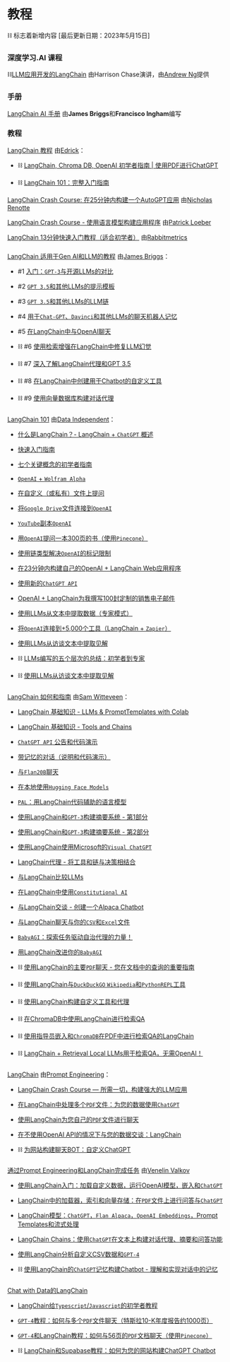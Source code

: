 # 教程



⛓ 标志着新增内容 [最后更新日期：2023年5月15日]



### 深度学习.AI 课程

⛓[LLM应用开发的LangChain](https://learn.deeplearning.ai/langchain) 由Harrison Chase演讲，由[Andrew Ng](https://en.wikipedia.org/wiki/Andrew_Ng)提供



### 手册

[LangChain AI 手册](https://www.pinecone.io/learn/langchain/) 由**James Briggs**和**Francisco Ingham**编写



### 教程

[LangChain 教程](https://www.youtube.com/watch?v=FuqdVNB_8c0&list=PL9V0lbeJ69brU-ojMpU1Y7Ic58Tap0Cw6) 由[Edrick](https://www.youtube.com/@edrickdch)：

- ⛓ [LangChain, Chroma DB, OpenAI 初学者指南 | 使用PDF进行ChatGPT](https://youtu.be/FuqdVNB_8c0)

- ⛓ [LangChain 101：完整入门指南](https://youtu.be/P3MAbZ2eMUI) 



[LangChain Crash Course: 在25分钟内构建一个AutoGPT应用](https://youtu.be/MlK6SIjcjE8) 由[Nicholas Renotte](https://www.youtube.com/@NicholasRenotte)





[LangChain Crash Course - 使用语言模型构建应用程序](https://youtu.be/LbT1yp6quS8) 由[Patrick Loeber](https://www.youtube.com/@patloeber)





[LangChain 13分钟快速入门教程（适合初学者）](https://youtu.be/aywZrzNaKjs) 由[Rabbitmetrics](https://www.youtube.com/@rabbitmetrics)





###

[LangChain 适用于Gen AI和LLM的教程](https://www.youtube.com/playlist?list=PLIUOU7oqGTLieV9uTIFMm6_4PXg-hlN6F) 由[James Briggs](https://www.youtube.com/@jamesbriggs)：

- #1 [入门：`GPT-3`与开源LLMs的对比](https://youtu.be/nE2skSRWTTs)

- #2 [`GPT 3.5`和其他LLMs的提示模板](https://youtu.be/RflBcK0oDH0)

- #3 [`GPT 3.5`和其他LLMs的LLM链](https://youtu.be/S8j9Tk0lZHU)

- #4 [用于`Chat-GPT`、`Davinci`和其他LLMs的聊天机器人记忆](https://youtu.be/X05uK0TZozM)

- #5 [在LangChain中与OpenAI聊天](https://youtu.be/CnAgB3A5OlU)

- ⛓ #6 [使用检索增强在LangChain中修复LLM幻觉](https://youtu.be/kvdVduIJsc8)

- ⛓ #7 [深入了解LangChain代理和GPT 3.5](https://youtu.be/jSP-gSEyVeI)

- ⛓ #8 [在LangChain中创建用于Chatbot的自定义工具](https://youtu.be/q-HNphrWsDE)

- ⛓ #9 [使用向量数据库构建对话代理](https://youtu.be/H6bCqqw9xyI)





###

[LangChain 101](https://www.youtube.com/playlist?list=PLqZXAkvF1bPNQER9mLmDbntNfSpzdDIU5) 由[Data Independent](https://www.youtube.com/@DataIndependent)：

- [什么是LangChain？- LangChain + `ChatGPT` 概述](https://youtu.be/_v_fgW2SkkQ)

- [快速入门指南](https://youtu.be/kYRB-vJFy38)

- [七个关键概念的初学者指南](https://youtu.be/2xxziIWmaSA)

- [`OpenAI` + `Wolfram Alpha`](https://youtu.be/UijbzCIJ99g)

- [在自定义（或私有）文件上提问](https://youtu.be/EnT-ZTrcPrg)

- [将`Google Drive`文件连接到`OpenAI`](https://youtu.be/IqqHqDcXLww)

- [`YouTube`副本`OpenAI`](https://youtu.be/pNcQ5XXMgH4)

- [用`OpenAI`提问一本300页的书（使用`Pinecone`）](https://youtu.be/h0DHDp1FbmQ)

- [使用链类型解决`OpenAI`的标记限制](https://youtu.be/f9_BWhCI4Zo)

- [在23分钟内构建自己的OpenAI + LangChain Web应用程序](https://youtu.be/U_eV8wfMkXU)

- [使用新的`ChatGPT API`](https://youtu.be/e9P7FLi5Zy8)

- [OpenAI + LangChain为我撰写100封定制的销售电子邮件](https://youtu.be/y1pyAQM-3Bo)

- [使用LLMs从文本中提取数据（专家模式）](https://youtu.be/xZzvwR9jdPA)

- [将`OpenAI`连接到+5,000个工具（LangChain + `Zapier`）](https://youtu.be/7tNm0yiDigU)

- [使用LLMs从访谈文本中提取见解](https://youtu.be/shkMOHwJ4SM)

- ⛓ [LLMs编写的五个层次的总结：初学者到专家](https://youtu.be/qaPMdcCqtWk)

- ⛓ [使用LLMs从访谈文本中提取见解](https://youtu.be/qaPMdcCqtWk)





###

[LangChain 如何和指南](https://www.youtube.com/playlist?list=PL8motc6AQftk1Bs42EW45kwYbyJ4jOdiZ) 由[Sam Witteveen](https://www.youtube.com/@samwitteveenai)：

- [LangChain 基础知识 - LLMs & PromptTemplates with Colab](https://youtu.be/J_0qvRt4LNk)

- [LangChain 基础知识 - Tools and Chains](https://youtu.be/hI2BY7yl_Ac)

- [`ChatGPT API` 公告和代码演示](https://youtu.be/phHqvLHCwH4)

- [带记忆的对话（说明和代码演示）](https://youtu.be/X550Zbz_ROE)

- [与`Flan20B`聊天](https://youtu.be/VW5LBavIfY4)

- [在本地使用`Hugging Face Models`](https://youtu.be/Kn7SX2Mx_Jk)

- [`PAL`：用LangChain代码辅助的语言模型](https://youtu.be/dy7-LvDu-3s)

- [使用LangChain和`GPT-3`构建摘要系统 - 第1部分](https://youtu.be/LNq_2s_H01Y)

- [使用LangChain和`GPT-3`构建摘要系统 - 第2部分](https://youtu.be/d-yeHDLgKHw)

- [使用LangChain使用Microsoft的`Visual ChatGPT`](https://youtu.be/7YEiEyfPF5U)

- [LangChain代理 - 将工具和链与决策相结合](https://youtu.be/ziu87EXZVUE)

- [与LangChain比较LLMs](https://youtu.be/rFNG0MIEuW0)

- [在LangChain中使用`Constitutional AI`](https://youtu.be/uoVqNFDwpX4)

- [与LangChain交谈 - 创建一个Alpaca Chatbot](https://youtu.be/v6sF8Ed3nTE)

- [与LangChain聊天与你的`CSV`和`Excel`文件](https://youtu.be/xQ3mZhw69bc)

- [`BabyAGI`：探索任务驱动自治代理的力量！](https://youtu.be/QBcDLSE2ERA)

- [用LangChain改进你的`BabyAGI`](https://youtu.be/DRgPyOXZ-oE)

- ⛓ [使用LangChain的主要`PDF`聊天 - 您在文档中的查询的重要指南](https://youtu.be/ZzgUqFtxgXI)

- ⛓ [使用LangChain与`DuckDuckGO` `Wikipedia`和`PythonREPL`工具](https://youtu.be/KerHlb8nuVc)

- ⛓ [使用LangChain构建自定义工具和代理](https://youtu.be/biS8G8x8DdA)

- ⛓ [在ChromaDB中使用LangChain进行检索QA](https://youtu.be/3yPBVii7Ct0)

- ⛓ [使用指导员嵌入和`ChromaDB`在PDF中进行检索QA的LangChain](https://youtu.be/cFCGUjc33aU)

- ⛓ [LangChain + Retrieval Local LLMs用于检索QA，无需OpenAI！](https://youtu.be/9ISVjh8mdlA)





###

[LangChain](https://www.youtube.com/playlist?list=PLVEEucA9MYhOu89CX8H3MBZqayTbcCTMr) 由[Prompt Engineering](https://www.youtube.com/@engineerprompt)：

- [LangChain Crash Course — 所需一切，构建强大的LLM应用](https://youtu.be/5-fc4Tlgmro)

- [在LangChain中处理多个`PDF`文件：为您的数据使用`ChatGPT`](https://youtu.be/s5LhRdh5fu4)

- [使用LangChain为您自己的`PDF`文件进行聊天](https://youtu.be/TLf90ipMzfE)

- [在不使用OpenAI API的情况下与您的数据交谈：LangChain](https://youtu.be/wrD-fZvT6UI)

- ⛓️ [为网站构建聊天BOT：自定义ChatGPT](https://youtu.be/RBnuhhmD21U)





###

[通过Prompt Engineering和LangChain完成任务](https://www.youtube.com/watch?v=muXbPpG_ys4&list=PLEJK-H61Xlwzm5FYLDdKt_6yibO33zoMW) 由[Venelin Valkov](https://www.youtube.com/@venelin_valkov)

- [使用LangChain入门：加载自定义数据，运行OpenAI模型，嵌入和`ChatGPT`](https://www.youtube.com/watch?v=muXbPpG_ys4)

- [LangChain中的加载器，索引和向量存储：在`PDF`文件上进行问答与`ChatGPT`](https://www.youtube.com/watch?v=FQnvfR8Dmr0)

- [LangChain模型：`ChatGPT`，`Flan Alpaca`，`OpenAI Embeddings`，Prompt Templates和流式处理](https://www.youtube.com/watch?v=zy6LiK5F5-s)

- [LangChain Chains：使用`ChatGPT`在文本上构建对话代理、摘要和问答功能](https://www.youtube.com/watch?v=h1tJZQPcimM)

- [使用LangChain分析自定义CSV数据和`GPT-4`](https://www.youtube.com/watch?v=Ew3sGdX8at4)

- ⛓ [使用LangChain的`ChatGPT`记忆构建Chatbot - 理解和实现对话中的记忆](https://youtu.be/CyuUlf54wTs)





###

[Chat with Data的LangChain](https://www.youtube.com/@chatwithdata)

- [LangChain给`Typescript`/`Javascript`的初学者教程](https://youtu.be/bH722QgRlhQ)

- [`GPT-4`教程：如何与多个`PDF`文件聊天（特斯拉10-K年度报告约1000页）](https://youtu.be/Ix9WIZpArm0)

- [`GPT-4`和LangChain教程：如何与56页的`PDF`文档聊天（使用`Pinecone`）](https://youtu.be/ih9PBGVVOO4)

- ⛓ [LangChain和Supabase教程：如何为您的网站构建ChatGPT Chatbot](https://youtu.be/R2FMzcsmQY8)





###

